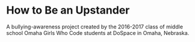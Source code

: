 # How to Be an Upstander

A bullying-awareness project created by the 2016-2017 class of middle school Omaha Girls Who Code students at DoSpace in Omaha, Nebraska.
